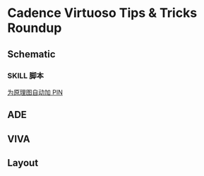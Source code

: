 # Cadence Virtuoso Tips & Tricks Roundup

## Schematic

### SKILL 脚本

[为原理图自动加 PIN](https://mp.weixin.qq.com/s/qxZB4m2CG69nmannkSiT5w)

## ADE

## VIVA


## Layout
